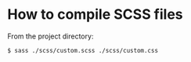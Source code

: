 # How to compile SCSS files

From the project directory:

```Bash
$ sass ./scss/custom.scss ./scss/custom.css
```